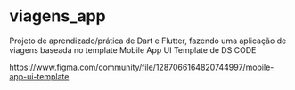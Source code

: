 # viagens_app
Projeto de aprendizado/prática de Dart e Flutter, fazendo uma aplicação de viagens baseada no template Mobile App UI Template de DS CODE


https://www.figma.com/community/file/1287066164820744997/mobile-app-ui-template

